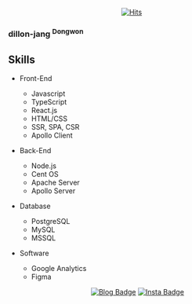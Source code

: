 <div align=center>
  
  <!-- Generate Hits : https://hits.seeyoufarm.com/ -->
  
[![Hits](https://hits.seeyoufarm.com/api/count/incr/badge.svg?url=https%3A%2F%2Fgithub.com%2Fdillonmemo)](https://hits.seeyoufarm.com)

</div>

### dillon-jang <sup>Dongwon</sup>

<!--
**DillonMemo/dillon-jang** is a ✨ _special_ ✨ repository because its `README.md` (this file) appears on your GitHub profile.

Here are some ideas to get you started:

- 🔭 I’m currently working on ...
- 🌱 I’m currently learning ...
- 👯 I’m looking to collaborate on ...
- 🤔 I’m looking for help with ...
- 💬 Ask me about ...
- 📫 How to reach me: ...
- 😄 Pronouns: ...
- ⚡ Fun fact: ...
-->

## Skills

- Front-End
  - Javascript
  - TypeScript
  - React.js
  - HTML/CSS
  - SSR, SPA, CSR
  - Apollo Client
- Back-End
  - Node.js
  - Cent OS
  - Apache Server
  - Apollo Server
- Database
  - PostgreSQL
  - MySQL
  - MSSQL
- Software
  - Google Analytics
  - Figma
  
  <div align=center>
  
  [![Blog Badge](http://img.shields.io/badge/Blog-black?style=flat-square&logo=github&link=https://dillonmemo.github.io/)](https://dillonmemo.github.io/)
  [![Insta Badge](http://img.shields.io/badge/Instagram-E4405F?style=flat-square&logo=Instagram&logoColor=white&link=https://www.instagram.com/dillon_jang/)](https://www.instagram.com/dillon_jang/)
  
  </div>
